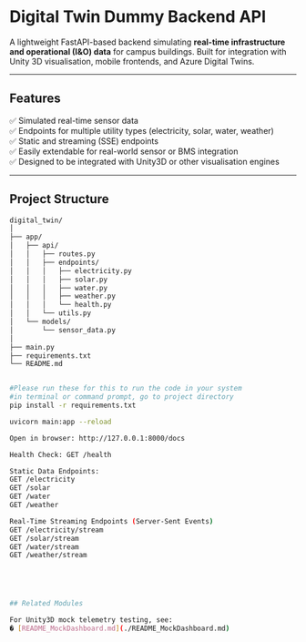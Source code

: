 #  Digital Twin Dummy Backend API

A lightweight FastAPI-based backend simulating **real-time infrastructure and operational (I&O) data** for campus buildings. Built for integration with Unity 3D visualisation, mobile frontends, and Azure Digital Twins.

---

## Features

✅ Simulated real-time sensor data  
✅ Endpoints for multiple utility types (electricity, solar, water, weather)  
✅ Static and streaming (SSE) endpoints  
✅ Easily extendable for real-world sensor or BMS integration  
✅ Designed to be integrated with Unity3D or other visualisation engines

---

## Project Structure

```bash
digital_twin/
│
├── app/
│   ├── api/
│   │   ├── routes.py
│   │   ├── endpoints/
│   │   │   ├── electricity.py
│   │   │   ├── solar.py
│   │   │   ├── water.py
│   │   │   ├── weather.py
│   │   │   └── health.py
│   │   └── utils.py
│   └── models/
│       └── sensor_data.py
│
├── main.py
├── requirements.txt
└── README.md


#Please run these for this to run the code in your system
#in terminal or command prompt, go to project directory
pip install -r requirements.txt

uvicorn main:app --reload

Open in browser: http://127.0.0.1:8000/docs

Health Check: GET /health

Static Data Endpoints:
GET /electricity
GET /solar
GET /water
GET /weather

Real-Time Streaming Endpoints (Server-Sent Events)
GET /electricity/stream
GET /solar/stream
GET /water/stream
GET /weather/stream





## Related Modules

For Unity3D mock telemetry testing, see:
� [README_MockDashboard.md](./README_MockDashboard.md)


